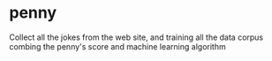 penny
=====

Collect all the jokes from the web site, and training all the data corpus combing the penny's score and machine learning algorithm
